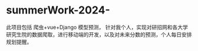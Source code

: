 # summerWork-2024-
此项目包括 爬虫+vue+Django 模型预测， 针对我个人，实现对研招网和各大学研究生院的数据爬取，进行移动端的开发，以及对未来分数的预测，个人每日安排规划提醒。
